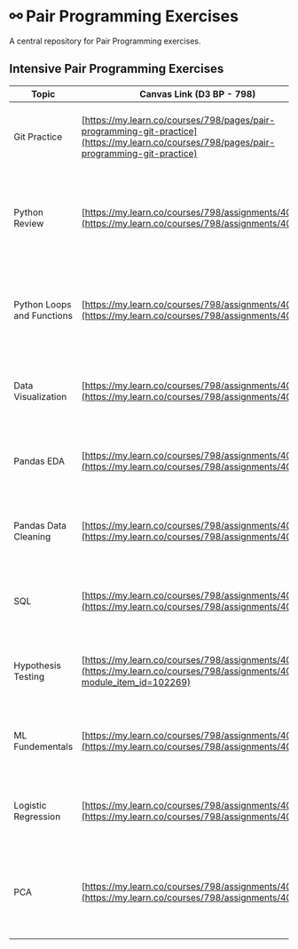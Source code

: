# ⚯ Pair Programming Exercises

A central repository for Pair Programming exercises.
## Intensive Pair Programming Exercises

| Topic                      | Canvas Link (D3 BP - 798)                                                                                                                  | GitHub Permalink                                                                                                                                                                                                                                                                                                               | Legacy Repo                                                                                                                                                |
| -------------------------- | ------------------------------------------------------------------------------------------------------------------------------------------ | ------------------------------------------------------------------------------------------------------------------------------------------------------------------------------------------------------------------------------------------------------------------------------------------------------------------------------ | ---------------------------------------------------------------------------------------------------------------------------------------------------------- |
| Git Practice               | [https://my.learn.co/courses/798/pages/pair-programming-git-practice](https://my.learn.co/courses/798/pages/pair-programming-git-practice) | [https://github.com/learn-co-curriculum/dsc-git-practice](https://github.com/learn-co-curriculum/dsc-git-practice)                                                                                                                                                                                                             | [https://github.com/learn-co-curriculum/dsc-git-practice](https://github.com/learn-co-curriculum/dsc-git-practice)                                         |
| Python Review              | [https://my.learn.co/courses/798/assignments/40005](https://my.learn.co/courses/798/assignments/40005)                                     | [https://github.com/learn-co-curriculum/dsc-ent-deloitte-paired-programming/blob/ed19182688a8dd2fe750af4285a26f53b9ab249b/Week_1/1.1-python.ipynb](https://github.com/learn-co-curriculum/dsc-ent-deloitte-paired-programming/blob/ed19182688a8dd2fe750af4285a26f53b9ab249b/Week_1/1.1-python.ipynb)                           | [https://github.com/flatiron-school/DSBSC-PreworkReview-VariablesTypesLoops/](https://github.com/flatiron-school/DSBSC-PreworkReview-VariablesTypesLoops/) |
| Python Loops and Functions | [https://my.learn.co/courses/798/assignments/40185](https://my.learn.co/courses/798/assignments/40185)                                     | [https://github.com/learn-co-curriculum/dsc-ent-deloitte-paired-programming/blob/ed19182688a8dd2fe750af4285a26f53b9ab249b/Week_1/1.2-python.ipynb](https://github.com/learn-co-curriculum/dsc-ent-deloitte-paired-programming/blob/ed19182688a8dd2fe750af4285a26f53b9ab249b/Week_1/1.2-python.ipynb)                           | [https://github.com/flatiron-school/DSBSC-PreworkReview-LoopsFunctions](https://github.com/flatiron-school/DSBSC-PreworkReview-LoopsFunctions)             |
| Data Visualization         | [https://my.learn.co/courses/798/assignments/40187](https://my.learn.co/courses/798/assignments/40187)                                     | [https://github.com/learn-co-curriculum/dsc-ent-deloitte-paired-programming/blob/ed19182688a8dd2fe750af4285a26f53b9ab249b/Week_1/1.3-data-viz.ipynb](https://github.com/learn-co-curriculum/dsc-ent-deloitte-paired-programming/blob/ed19182688a8dd2fe750af4285a26f53b9ab249b/Week_1/1.3-data-viz.ipynb)                       | [https://github.com/learn-co-curriculum/dsc-data-viz-cumulative-lab](https://github.com/learn-co-curriculum/dsc-data-viz-cumulative-lab)                   |
| Pandas EDA                 | [https://my.learn.co/courses/798/assignments/40186](https://my.learn.co/courses/798/assignments/40186)                                     | [https://github.com/learn-co-curriculum/dsc-ent-deloitte-paired-programming/blob/ed19182688a8dd2fe750af4285a26f53b9ab249b/Week_2/2.1-pandas.ipynb](https://github.com/learn-co-curriculum/dsc-ent-deloitte-paired-programming/blob/ed19182688a8dd2fe750af4285a26f53b9ab249b/Week_2/2.1-pandas.ipynb)                           | [https://github.com/learn-co-curriculum/dsc-pandas-eda-lab](https://github.com/learn-co-curriculum/dsc-pandas-eda-lab)                                     |
| Pandas Data Cleaning       | [https://my.learn.co/courses/798/assignments/40188](https://my.learn.co/courses/798/assignments/40188)                                     | [https://github.com/learn-co-curriculum/dsc-ent-deloitte-paired-programming/blob/ed19182688a8dd2fe750af4285a26f53b9ab249b/Week_2/2.2-pandas.ipynb](https://github.com/learn-co-curriculum/dsc-ent-deloitte-paired-programming/blob/ed19182688a8dd2fe750af4285a26f53b9ab249b/Week_2/2.2-pandas.ipynb)                           | [https://github.com/learn-co-curriculum/dsc-pandas-data-cleaning-lab](https://github.com/learn-co-curriculum/dsc-pandas-data-cleaning-lab)                 |
| SQL                        | [https://my.learn.co/courses/798/assignments/40189](https://my.learn.co/courses/798/assignments/40189)                                     | [https://github.com/learn-co-curriculum/dsc-ent-deloitte-paired-programming/blob/ed19182688a8dd2fe750af4285a26f53b9ab249b/Week_2/2.3-sql.ipynb](https://github.com/learn-co-curriculum/dsc-ent-deloitte-paired-programming/blob/ed19182688a8dd2fe750af4285a26f53b9ab249b/Week_2/2.3-sql.ipynb)                                 | [https://github.com/learn-co-curriculum/dsc-sql-lab](https://github.com/learn-co-curriculum/dsc-sql-lab)                                                   |
| Hypothesis Testing         | [https://my.learn.co/courses/798/assignments/40189](https://my.learn.co/courses/798/assignments/40189?module_item_id=102269)               | [https://github.com/learn-co-curriculum/dsc-ent-deloitte-paired-programming/blob/ed19182688a8dd2fe750af4285a26f53b9ab249b/Week_3/3.1-hypothesis-testing.ipynb](https://github.com/learn-co-curriculum/dsc-ent-deloitte-paired-programming/blob/ed19182688a8dd2fe750af4285a26f53b9ab249b/Week_3/3.1-hypothesis-testing.ipynb)   | [https://github.com/learn-co-curriculum/dsc-hypothesis-testing-ent](https://github.com/learn-co-curriculum/dsc-hypothesis-testing-ent)                     |
| ML Fundementals            | [https://my.learn.co/courses/798/assignments/40130](https://my.learn.co/courses/798/assignments/40130)                                     | [https://github.com/learn-co-curriculum/dsc-ent-deloitte-paired-programming/blob/e7585c6b144dc1ac83782999f41fb400094bbeee/Week_4/4.1-ml-fundementals.ipynb](https://github.com/learn-co-curriculum/dsc-ent-deloitte-paired-programming/blob/e7585c6b144dc1ac83782999f41fb400094bbeee/Week_4/4.1-ml-fundementals.ipynb)         | [https://github.com/learn-co-curriculum/dsc-ml-fundamentals-lab](https://github.com/learn-co-curriculum/dsc-ml-fundamentals-lab)                           |
| Logistic Regression        | [https://my.learn.co/courses/798/assignments/40121](https://my.learn.co/courses/798/assignments/40121)                                     | [https://github.com/learn-co-curriculum/dsc-ent-deloitte-paired-programming/blob/e7585c6b144dc1ac83782999f41fb400094bbeee/Week_4/4.2-regression.ipynb](https://github.com/learn-co-curriculum/dsc-ent-deloitte-paired-programming/blob/e7585c6b144dc1ac83782999f41fb400094bbeee/Week_4/4.2-regression.ipynb)                   | [https://github.com/learn-co-curriculum/dsc-logistic-regression-lab](https://github.com/learn-co-curriculum/dsc-logistic-regression-lab)                   |
| PCA                        | [https://my.learn.co/courses/798/assignments/40135](https://my.learn.co/courses/798/assignments/40135)                                     | [https://github.com/learn-co-curriculum/dsc-ent-deloitte-paired-programming/blob/e7585c6b144dc1ac83782999f41fb400094bbeee/Week_4/4.3-dimension-reduction.ipynb](https://github.com/learn-co-curriculum/dsc-ent-deloitte-paired-programming/blob/e7585c6b144dc1ac83782999f41fb400094bbeee/Week_4/4.3-dimension-reduction.ipynb) | [https://github.com/learn-co-curriculum/dsc-dimensionality-reduction-lab](https://github.com/learn-co-curriculum/dsc-dimensionality-reduction-lab)         |
